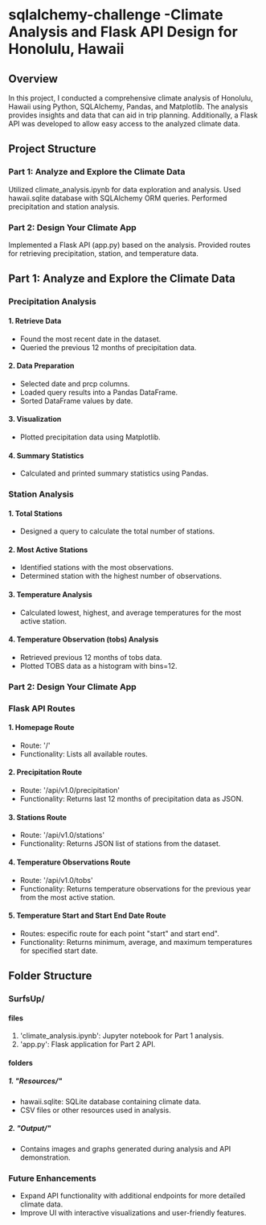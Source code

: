 # sqlalchemy-challenge -Climate Analysis and Flask API Design for Honolulu, Hawaii

## Overview
In this project, I conducted a comprehensive climate analysis of Honolulu, Hawaii using Python, SQLAlchemy, Pandas, and Matplotlib. The analysis provides insights and data that can aid in trip planning. Additionally, a Flask API was developed to allow easy access to the analyzed climate data.

## Project Structure

### Part 1: Analyze and Explore the Climate Data
Utilized climate_analysis.ipynb for data exploration and analysis.
Used hawaii.sqlite database with SQLAlchemy ORM queries.
Performed precipitation and station analysis.

### Part 2: Design Your Climate App
Implemented a Flask API (app.py) based on the analysis.
Provided routes for retrieving precipitation, station, and temperature data.

## Part 1: Analyze and Explore the Climate Data

### Precipitation Analysis

#### 1. Retrieve Data
- Found the most recent date in the dataset.
- Queried the previous 12 months of precipitation data.

#### 2. Data Preparation
- Selected date and prcp columns.
- Loaded query results into a Pandas DataFrame.
- Sorted DataFrame values by date.

#### 3. Visualization
- Plotted precipitation data using Matplotlib.

#### 4. Summary Statistics
- Calculated and printed summary statistics using Pandas.

### Station Analysis
#### 1. Total Stations
- Designed a query to calculate the total number of stations.

#### 2. Most Active Stations
- Identified stations with the most observations.
- Determined station with the highest number of observations.

#### 3. Temperature Analysis
- Calculated lowest, highest, and average temperatures for the most active station.

#### 4. Temperature Observation (tobs) Analysis
- Retrieved previous 12 months of tobs data.
- Plotted TOBS data as a histogram with bins=12.

### Part 2: Design Your Climate App
### Flask API Routes

#### 1. Homepage Route
 - Route: '/'
 - Functionality: Lists all available routes.

#### 2. Precipitation Route
- Route: '/api/v1.0/precipitation'
- Functionality: Returns last 12 months of precipitation data as JSON.

#### 3. Stations Route
- Route: '/api/v1.0/stations'
- Functionality: Returns JSON list of stations from the dataset.

#### 4. Temperature Observations Route
- Route: '/api/v1.0/tobs'
- Functionality: Returns temperature observations for the previous year from the most active station.

#### 5. Temperature Start and Start End Date Route
- Routes: especific route for each point "start" and start end". 
- Functionality: Returns minimum, average, and maximum temperatures for specified start date.


## Folder Structure
### SurfsUp/
#### files
1. 'climate_analysis.ipynb': Jupyter notebook for Part 1 analysis.
2. 'app.py': Flask application for Part 2 API.
#### folders

##### 1. "Resources/"
 - hawaii.sqlite: SQLite database containing climate data.
 - CSV files or other resources used in analysis.
     
##### 2. "Output/"
 - Contains images and graphs generated during analysis and API demonstration.


### Future Enhancements
- Expand API functionality with additional endpoints for more detailed climate data.
- Improve UI with interactive visualizations and user-friendly features.
